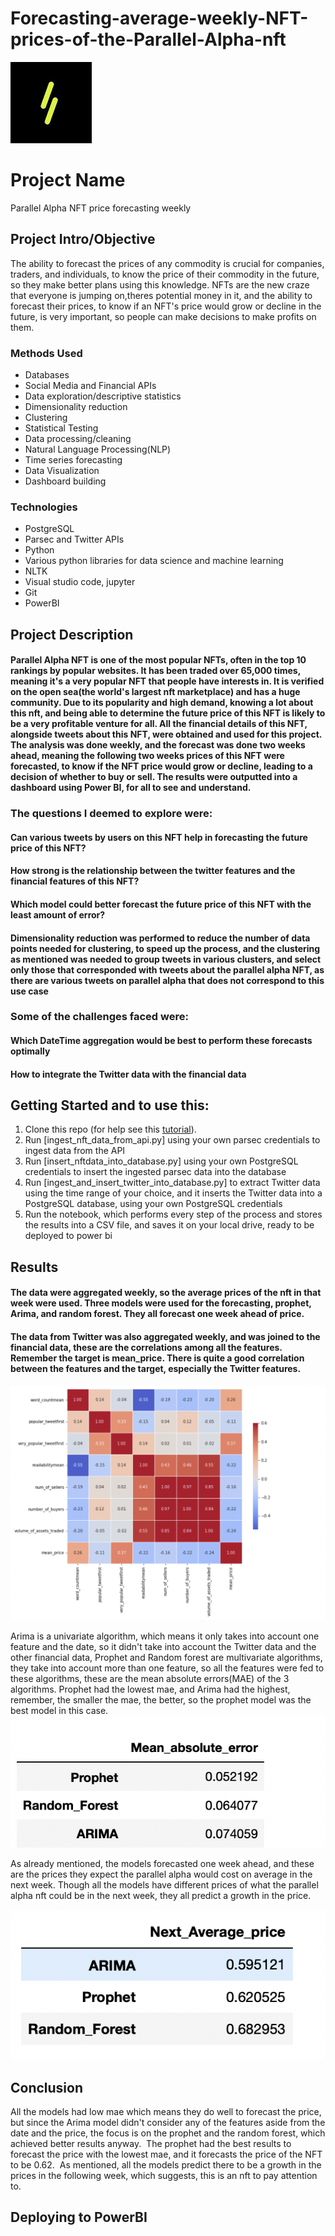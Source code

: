 # Forecasting-average-weekly-NFT-prices-of-the-Parallel-Alpha-nft

![Parallel Alpha](https://github.com/JoAmps/Forecasting-average-prices-of-the-Parallel-Alpha-nft/blob/main/parallel%20alpha.jpeg)

# Project Name
Parallel Alpha NFT price forecasting weekly

## Project Intro/Objective
The ability to forecast the prices of any commodity is crucial for companies, traders, and individuals, to know the price of their commodity in the future, so they make better plans using this knowledge. NFTs are the new craze that everyone is jumping on,theres potential money in it, and the ability to forecast their prices, to know if an NFT's price would grow or decline in the future, is very important, so people can make decisions to make profits on them.

### Methods Used
* Databases
* Social Media and Financial APIs
* Data exploration/descriptive statistics
* Dimensionality reduction
* Clustering
* Statistical Testing
* Data processing/cleaning
* Natural Language Processing(NLP)
* Time series forecasting
* Data Visualization
* Dashboard building

### Technologies
* PostgreSQL
* Parsec and Twitter APIs
* Python
* Various python libraries for data science and machine learning
* NLTK
* Visual studio code, jupyter
* Git
* PowerBI

## Project Description
#### Parallel Alpha NFT is one of the most popular NFTs, often in the top 10 rankings by popular websites. It has been traded over 65,000 times, meaning it's a very popular NFT that people have interests in. It is verified on the open sea(the world's largest nft marketplace) and has a huge community. Due to its popularity and high demand, knowing a lot about this nft, and being able to determine the future price of this NFT is likely to be a very profitable venture for all. All the financial details of this NFT, alongside tweets about this NFT, were obtained and used for this project. The analysis was done weekly, and the forecast was done two weeks ahead, meaning the following two weeks prices of this NFT were forecasted, to know if the NFT price would grow or decline, leading to a decision of whether to buy or sell. The results were outputted into a dashboard using Power BI, for all to see and understand.


### The questions I deemed to explore were:
#### Can various tweets by users on this NFT help in forecasting the future price of this NFT?
#### How strong is the relationship between the twitter features and the financial features of this NFT?
#### Which model could better forecast the future price of this NFT with the least amount of error?

#### Dimensionality reduction was performed to reduce the number of data points needed for clustering, to speed up the process, and the clustering as mentioned was needed to group tweets in various clusters, and select only those that corresponded with tweets about the parallel alpha NFT, as there are various tweets on parallel alpha that does not correspond to this use case

### Some of the challenges faced were:
#### Which DateTime aggregation would be best to perform these forecasts optimally 
#### How to integrate the Twitter data with the financial data


## Getting Started and to use this:

1. Clone this repo (for help see this [tutorial](https://help.github.com/articles/cloning-a-repository/)).
2. Run [ingest_nft_data_from_api.py] using your own parsec credentials to ingest data from the API
3. Run [insert_nftdata_into_database.py] using your own PostgreSQL credentials to insert the ingested parsec data into the database
4. Run [ingest_and_insert_twitter_into_database.py] to extract Twitter data using the time range of your choice, and it inserts the Twitter data into a PostgreSQL database, using your own PostgreSQL credentials
5. Run the notebook, which performs every step of the process and stores the results into a CSV file, and saves it on your local drive, ready to be deployed to power bi


## Results


#### The data were aggregated weekly, so the average prices of the nft in that week were used. Three models were used for the forecasting, prophet, Arima, and random forest. They all forecast one week ahead of price. 
#### The data from Twitter was also aggregated weekly, and was joined to the financial data, these are the correlations among all the features. Remember the target is mean_price. There is quite a good correlation between the features and the target, especially the Twitter features.


![Correlations](https://github.com/JoAmps/Forecasting-average-prices-of-the-Parallel-Alpha-nft/blob/main/Correlations.png)

Arima is a univariate algorithm, which means it only takes into account one feature and the date, so it didn't take into account the Twitter data and the other financial data, Prophet and Random forest are multivariate algorithms, they take into account more than one feature, so all the features were fed to these algorithms, these are the mean absolute errors(MAE) of the 3 algorithms. Prophet had the lowest mae, and Arima had the highest, remember, the smaller the mae, the better, so the prophet model was the best model in this case.
![MAE](https://github.com/JoAmps/Forecasting-average-prices-of-the-Parallel-Alpha-nft/blob/main/mae.png)

As already mentioned, the models forecasted one week ahead, and these are the prices they expect the parallel alpha would cost on average in the next week. Though all the models have different prices of what the parallel alpha nft could be in the next week, they all predict a growth in the price.


![Forecasted price](https://github.com/JoAmps/Forecasting-average-prices-of-the-Parallel-Alpha-nft/blob/main/forecasted_price.png)

## Conclusion
All the models had low mae which means they do well to forecast the price, but since the Arima model didn't consider any of the features aside from the date and the price, the focus is on the prophet and the random forest, which achieved better results anyway.  The prophet had the best results to forecast the price with the lowest mae, and it forecasts the price of the NFT to be 0.62.  As mentioned, all the models predict there to be a growth in the prices in the following week, which suggests, this is an nft to pay attention to.

## Deploying to PowerBI
